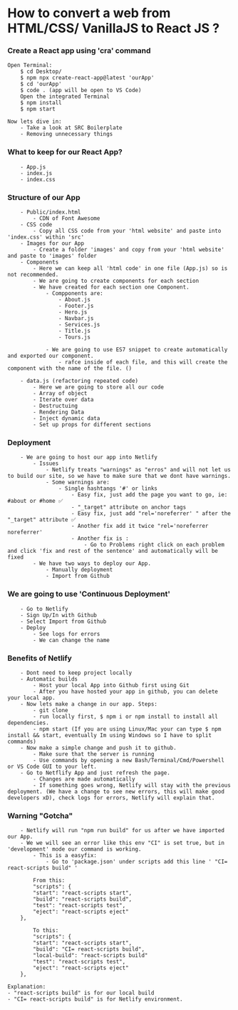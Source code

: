 # How to convert a web from HTML/CSS/  VanillaJS to React JS ?

### Create a React app using 'cra' command
    Open Terminal:
        $ cd Desktop/
        $ npm npx create-react-app@latest 'ourApp'
        $ cd 'ourApp'
        $ code . (app will be open to VS Code)
        Open the integrated Terminal
        $ npm install
        $ npm start
        
    Now lets dive in:
        - Take a look at SRC Boilerplate
        - Removing unnecessary things

### What to keep for our React App?
        - App.js 
        - index.js
        - index.css

### Structure of our App
        - Public/index.html
            - CDN of Font Awesome
        - CSS code
            - Copy all CSS code from your 'html website' and paste into 'index.css' within 'src'
        - Images for our App
            - Create a folder 'images' and copy from your 'html website' and paste to 'images' folder 
        - Components
            - Here we can keep all 'html code' in one file (App.js) so is not recommended.
            - We are going to create components for each section
            - We have created for each section one Component.
                - Compponents are:
                    - About.js
                    - Footer.js
                    - Hero.js
                    - Navbar.js
                    - Services.js
                    - Title.js
                    - Tours.js

                - We are going to use ES7 snippet to create automatically and exported our component. 
                    - rafce inside of each file, and this will create the component with the name of the file. ()

        - data.js (refactoring repeated code)
            - Here we are going to store all our code
            - Array of object
            - Iterate over data
            - Destructuing
            - Rendering Data
            - Inject dynamic data
            - Set up props for different sections

### Deployment
        - We are going to host our app into Netlify
            - Issues
                - Netlify treats "warnings" as "erros" and will not let us to build our site, so we have to make sure that we dont have warnings.
                - Some warnings are:
                    - Single hashtangs '#' or links
                        - Easy fix, just add the page you want to go, ie: #about or #home ✅
                        - "_target" attribute on anchor tags
                        - Easy fix, just add "rel='noreferrer' " after the "_target" attribute ✅
                        - Another fix add it twice "rel='noreferrer noreferrer' 
                        - Another fix is :
                            - Go to Problems right click on each problem and click 'fix and rest of the sentence' and automatically will be fixed
            - We have two ways to deploy our App.
                - Manually deployment
                - Import from Github

###  We are going to use 'Continuous Deployment'
        - Go to Netlify
        - Sign Up/In with Github
        - Select Import from Github
        - Deploy
            - See logs for errors
            - We can change the name

### Benefits of Netlify
        - Dont need to keep project locally
        - Automatic builds
            - Host your local App into Github first using Git
            - After you have hosted your app in github, you can delete your local app.
        - Now lets make a change in our app. Steps:
            - git clone
            - run locally first, $ npm i or npm install to install all dependencies.
            - npm start (If you are using Linux/Mac your can type $ npm install && start, eventually Im using Windows so I have to split commands)
        - Now make a simple change and push it to github.
            - Make sure that the server is running
            - Use commands by opening a new Bash/Terminal/Cmd/Powershell or VS Code GUI to your left.
        - Go to Netflify App and just refresh the page.
            - Changes are made automatically
            - If something goes wrong, Netlify will stay with the previous deployment. (We have a change to see new errors, this will make good developers xD), check logs for errors, Netlify will explain that.

### Warning "Gotcha"
        - Netlify will run "npm run build" for us after we have imported our App.
        - We we will see an error like this env "CI" is set true, but in 'development' mode our command is working.
            - This is a easyfix:
                - Go to 'package.json' under scripts add this line ' "CI= react-scripts build" '
            
            From this:
            "scripts": {
            "start": "react-scripts start",
            "build": "react-scripts build",
            "test": "react-scripts test",
            "eject": "react-scripts eject"
        },

            To this: 
            "scripts": {
            "start": "react-scripts start",
            "build": "CI= react-scripts build",
            "local-build": "react-scripts build"
            "test": "react-scripts test",
            "eject": "react-scripts eject"
        },

    Explanation:
    - "react-scripts build" is for our local build
    - "CI= react-scripts build" is for Netlify environment.

    